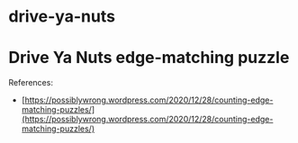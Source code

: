 # drive-ya-nuts
Drive Ya Nuts edge-matching puzzle
==================================

References:

* [https://possiblywrong.wordpress.com/2020/12/28/counting-edge-matching-puzzles/](https://possiblywrong.wordpress.com/2020/12/28/counting-edge-matching-puzzles/)
